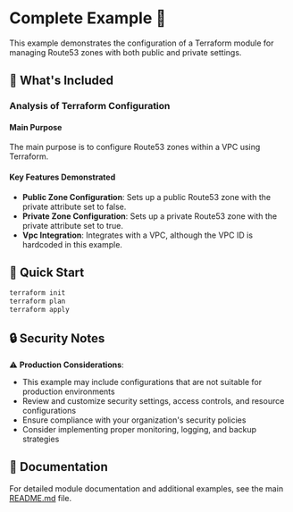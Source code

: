 # Complete Example 🚀

This example demonstrates the configuration of a Terraform module for managing Route53 zones with both public and private settings.

## 🔧 What's Included

### Analysis of Terraform Configuration

#### Main Purpose
The main purpose is to configure Route53 zones within a VPC using Terraform.

#### Key Features Demonstrated
- **Public Zone Configuration**: Sets up a public Route53 zone with the private attribute set to false.
- **Private Zone Configuration**: Sets up a private Route53 zone with the private attribute set to true.
- **Vpc Integration**: Integrates with a VPC, although the VPC ID is hardcoded in this example.

## 🚀 Quick Start

```bash
terraform init
terraform plan
terraform apply
```

## 🔒 Security Notes

⚠️ **Production Considerations**: 
- This example may include configurations that are not suitable for production environments
- Review and customize security settings, access controls, and resource configurations
- Ensure compliance with your organization's security policies
- Consider implementing proper monitoring, logging, and backup strategies

## 📖 Documentation

For detailed module documentation and additional examples, see the main [README.md](../../README.md) file. 
